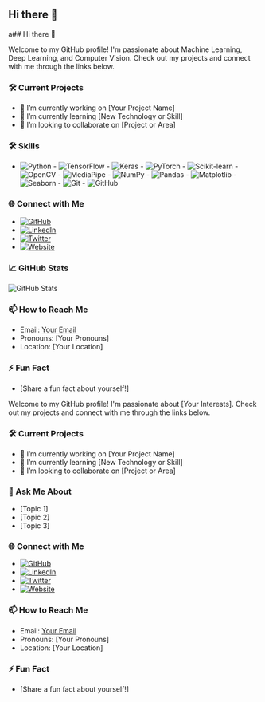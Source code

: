 ## Hi there 👋

<!--
**YourUsername/YourUsername** is a ✨ _special_ ✨ repository because its `README.md` (this file) appears on your GitHub profile.
-->
a## Hi there 👋

<!--
**YourUsername/YourUsername** is a ✨ _special_ ✨ repository because its `README.md` (this file) appears on your GitHub profile.
-->

Welcome to my GitHub profile! I'm passionate about Machine Learning, Deep Learning, and Computer Vision. Check out my projects and connect with me through the links below.

### 🛠 Current Projects
- 🌱 I’m currently working on [Your Project Name]
- 🧠 I’m currently learning [New Technology or Skill]
- 🤝 I’m looking to collaborate on [Project or Area]


### 🛠 Skills
- ![Python](https://img.shields.io/badge/Python-3776AB?style=flat&logo=python&logoColor=white) - ![TensorFlow](https://img.shields.io/badge/TensorFlow-FF6F00?style=flat&logo=tensorflow&logoColor=white) - ![Keras](https://img.shields.io/badge/Keras-D00000?style=flat&logo=keras&logoColor=white) - ![PyTorch](https://img.shields.io/badge/PyTorch-EE4C2C?style=flat&logo=pytorch&logoColor=white) - ![Scikit-learn](https://img.shields.io/badge/Scikit--learn-F7931E?style=flat&logo=scikit-learn&logoColor=white) - ![OpenCV](https://img.shields.io/badge/OpenCV-5C3EE8?style=flat&logo=opencv&logoColor=white) - ![MediaPipe](https://img.shields.io/badge/MediaPipe-4285F4?style=flat&logo=google&logoColor=white) - ![NumPy](https://img.shields.io/badge/NumPy-013243?style=flat&logo=numpy&logoColor=white) - ![Pandas](https://img.shields.io/badge/Pandas-150458?style=flat&logo=pandas&logoColor=white) - ![Matplotlib](https://img.shields.io/badge/Matplotlib-013243?style=flat&logo=plotly&logoColor=white) - ![Seaborn](https://img.shields.io/badge/Seaborn-3776AB?style=flat&logo=python&logoColor=white) - ![Git](https://img.shields.io/badge/Git-F05032?style=flat&logo=git&logoColor=white) - ![GitHub](https://img.shields.io/badge/GitHub-181717?style=flat&logo=github&logoColor=white)

### 🌐 Connect with Me
- [![GitHub](https://img.shields.io/badge/-GitHub-181717?style=flat&logo=github&logoColor=white)](https://github.com/YourUsername)
- [![LinkedIn](https://img.shields.io/badge/-LinkedIn-0077B5?style=flat&logo=linkedin&logoColor=white)](https://www.linkedin.com/in/YourUsername/)
- [![Twitter](https://img.shields.io/badge/-Twitter-1DA1F2?style=flat&logo=twitter&logoColor=white)](https://twitter.com/YourUsername)
- [![Website](https://img.shields.io/badge/-Website-4285F4?style=flat&logo=google-chrome&logoColor=white)](https://yourwebsite.com)

### 📈 GitHub Stats
![GitHub Stats](https://github-readme-stats.vercel.app/api?username=YourUsername&show_icons=true&count_private=true&hide=stars,prs,issues,contribs&theme=radical)

### 📫 How to Reach Me
- Email: [Your Email](mailto:youremail@example.com)
- Pronouns: [Your Pronouns]
- Location: [Your Location]

### ⚡ Fun Fact
- [Share a fun fact about yourself!]

Welcome to my GitHub profile! I'm passionate about [Your Interests]. Check out my projects and connect with me through the links below.

### 🛠 Current Projects
- 🌱 I’m currently working on [Your Project Name]
- 🧠 I’m currently learning [New Technology or Skill]
- 🤝 I’m looking to collaborate on [Project or Area]

### 💬 Ask Me About
- [Topic 1]
- [Topic 2]
- [Topic 3]

### 🌐 Connect with Me
- [![GitHub](https://img.shields.io/badge/-GitHub-181717?style=flat&logo=github&logoColor=white)](https://github.com/YourUsername)
- [![LinkedIn](https://img.shields.io/badge/-LinkedIn-0077B5?style=flat&logo=linkedin&logoColor=white)](https://www.linkedin.com/in/YourUsername/)
- [![Twitter](https://img.shields.io/badge/-Twitter-1DA1F2?style=flat&logo=twitter&logoColor=white)](https://twitter.com/YourUsername)
- [![Website](https://img.shields.io/badge/-Website-4285F4?style=flat&logo=google-chrome&logoColor=white)](https://yourwebsite.com)

### 📫 How to Reach Me
- Email: [Your Email](mailto:youremail@example.com)
- Pronouns: [Your Pronouns]
- Location: [Your Location]

### ⚡ Fun Fact
- [Share a fun fact about yourself!]

